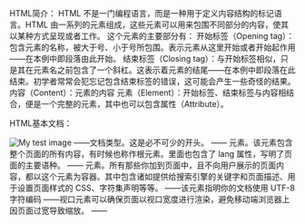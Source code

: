 HTML简介：
HTML 不是一门编程语言，而是一种用于定义内容结构的标记语言。HTML 由一系列的元素组成，这些元素可以用来包围不同部分的内容，使其以某种方式呈现或者工作。
这个元素的主要部分有：
开始标签（Opening tag）：包含元素的名称，被大于号、小于号所包围。表示元素从这里开始或者开始起作用——在本例中即段落由此开始。
结束标签（Closing tag）：与开始标签相似，只是其在元素名之前包含了一个斜杠。这表示着元素的结尾——在本例中即段落在此结束。初学者常常会犯忘记包含结束标签的错误，这可能会产生一些奇怪的结果。
内容（Content）：元素的内容
元素（Element）：开始标签、结束标签与内容相结合，便是一个完整的元素，其中也可以包含属性（Attribute）。

HTML基本文档：

<!doctype html>
<html lang="zh-CN">
  <head>
    <meta charset="utf-8" />
    <meta name="viewport" content="width=device-width" />
    <title>page name</title>
  </head>
  <body>
    <img src="images/firefox-icon.png" alt="My test image" />
  </body>
</html>

<!DOCTYPE html>——文档类型。这是必不可少的开头。
<html></html>——<html> 元素。该元素包含整个页面的所有内容，有时候也称作根元素。里面也包含了 lang 属性，写明了页面的主要语种。
<head></head>——<head> 元素。所有那些你加到页面中，且不向用户展示的页面内容，都以这个元素为容器。其中包含诸如提供给搜索引擎的关键字和页面描述、用于设置页面样式的 CSS、字符集声明等等。
<meta charset="utf-8">——该元素指明你的文档使用 UTF-8 字符编码
<meta name="viewport" content="width=device-width">——视口元素可以确保页面以视口宽度进行渲染，避免移动端浏览器上因页面过宽导致缩放。
<title></title>——<title> 元素。该元素设置页面的标题，显示在浏览器标签页上，也作为收藏网页的描述文字。
<body></body>——<body> 元素。该元素包含期望让用户在访问页面时看到的全部内容，包括文本、图像、视频、游戏、可播放的音轨或其他内容。

HTML元素：
1.图像元素<img>:
<img src="图片路径" alt="描述文本" />

2.标题元素<h1>-<h6>:
<h1>主标题</h1>
<h2>顶层标题</h2>
<h3>子标题</h3>
<h4>次子标题</h4>

3.段落元素<P>：
<p>这是一个段落</p>

4.无序列表元素<ul>:
<ul>
  <li>1</li>
  <li>2</li>
  <li>3</li>
</ul>

5.有序列表元素<ol>:
<ol>
  <li>1</li>
  <li>2</li>
  <li>3</li>
</ol>

6.链接元素<a>:
<a href="链接地址">链接名称</a>

7.字体倾斜元素<em>:
<p><em>倾斜</em></p>

8.字体加粗元素<strong>
<p>这<strong>加粗</strong></p>


页面添加网页图标的方式有：
1。将其保存在与网站的索引页面相同的目录中，以 .ico 格式保存（大多数浏览器支持更通用的格式，如 .gif 或 .png）
2.将以下行添加到 HTML 的 <head> 块中以引用它：
<link rel="icon" href="favicon.ico" type="image/x-icon" />

在 HTML 中应用 CSS 和 JavaScript：
<link rel="stylesheet" href="my-css-file.css" />
<script src="my-js-file.js" defer></script>
（同时最好加上 defer 以告诉浏览器在解析完成 HTML 后再加载 JavaScript。这样可以确保在加载脚本之前浏览器已经解析了所有的 HTML 内容。这样你就不会因为 JavaScript 试图访问页面上不存在的 HTML 元素而产生错误）

